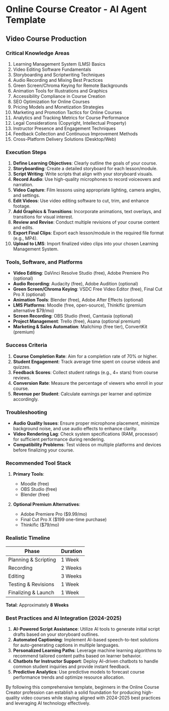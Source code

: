# Online Course Creator - AI Agent Template

## Video Course Production

### Critical Knowledge Areas

1. Learning Management System (LMS) Basics
2. Video Editing Software Fundamentals
3. Storyboarding and Scriptwriting Techniques
4. Audio Recording and Mixing Best Practices
5. Green Screen/Chroma Keying for Remote Backgrounds
6. Animation Tools for Illustrations and Graphics
7. Accessibility Compliance in Course Creation
8. SEO Optimization for Online Courses
9. Pricing Models and Monetization Strategies
10. Marketing and Promotion Tactics for Online Courses
11. Analytics and Tracking Metrics for Course Performance
12. Legal Considerations (Copyright, Intellectual Property)
13. Instructor Presence and Engagement Techniques
14. Feedback Collection and Continuous Improvement Methods
15. Cross-Platform Delivery Solutions (Desktop/Web)

### Execution Steps

1. **Define Learning Objectives**: Clearly outline the goals of your course.
2. **Storyboarding**: Create a detailed storyboard for each lesson/module.
3. **Script Writing**: Write scripts that align with your storyboard visuals.
4. **Record Audio**: Use high-quality microphones to record voiceovers and narration.
5. **Video Capture**: Film lessons using appropriate lighting, camera angles, and settings.
6. **Edit Videos**: Use video editing software to cut, trim, and enhance footage.
7. **Add Graphics & Transitions**: Incorporate animations, text overlays, and transitions for visual interest.
8. **Review and Revise**: Conduct multiple revisions of your course content and edits.
9. **Export Final Clips**: Export each lesson/module in the required file format (e.g., MP4).
10. **Upload to LMS**: Import finalized video clips into your chosen Learning Management System.

### Tools, Software, and Platforms

- **Video Editing**: DaVinci Resolve Studio (free), Adobe Premiere Pro (optional)
- **Audio Recording**: Audacity (free), Adobe Audition (optional)
- **Green Screen/Chroma Keying**: VSDC Free Video Editor (free), Final Cut Pro X (optional)
- **Animation Tools**: Blender (free), Adobe After Effects (optional)
- **LMS Platforms**: Moodle (free, open-source), Thinkific (premium alternative $79/mo)
- **Screen Recording**: OBS Studio (free), Camtasia (optional)
- **Project Management**: Trello (free), Asana (optional premium)
- **Marketing & Sales Automation**: Mailchimp (free tier), ConvertKit (premium)

### Success Criteria

1. **Course Completion Rate**: Aim for a completion rate of 70% or higher.
2. **Student Engagement**: Track average time spent on course videos and quizzes.
3. **Feedback Scores**: Collect student ratings (e.g., 4+ stars) from course reviews.
4. **Conversion Rate**: Measure the percentage of viewers who enroll in your course.
5. **Revenue per Student**: Calculate earnings per learner and optimize accordingly.

### Troubleshooting

- **Audio Quality Issues**: Ensure proper microphone placement, minimize background noise, and use audio effects to enhance clarity.
- **Video Rendering Lag**: Check system specifications (RAM, processor) for sufficient performance during rendering.
- **Compatibility Problems**: Test videos on multiple platforms and devices before finalizing your course.

### Recommended Tool Stack

1. **Primary Tools**:
   - Moodle (free)
   - OBS Studio (free)
   - Blender (free)

2. **Optional Premium Alternatives**:
   - Adobe Premiere Pro ($9.99/mo)
   - Final Cut Pro X ($199 one-time purchase)
   - Thinkific ($79/mo)

### Realistic Timeline

| Phase               | Duration  |
|---------------------|-----------|
| Planning & Scripting| 1 Week    |
| Recording           | 2 Weeks   |
| Editing             | 3 Weeks   |
| Testing & Revisions  | 1 Week    |
| Finalizing & Launch  | 1 Week    |

**Total**: Approximately **8 Weeks**

### Best Practices and AI Integration (2024-2025)

1. **AI-Powered Script Assistance**: Utilize AI tools to generate initial script drafts based on your storyboard outlines.
2. **Automated Captioning**: Implement AI-based speech-to-text solutions for auto-generating captions in multiple languages.
3. **Personalized Learning Paths**: Leverage machine learning algorithms to recommend tailored content paths based on learner behavior.
4. **Chatbots for Instructor Support**: Deploy AI-driven chatbots to handle common student inquiries and provide instant feedback.
5. **Predictive Analytics**: Use predictive models to forecast course performance trends and optimize resource allocation.

By following this comprehensive template, beginners in the Online Course Creator profession can establish a solid foundation for producing high-quality video courses while staying aligned with 2024-2025 best practices and leveraging AI technology effectively.

